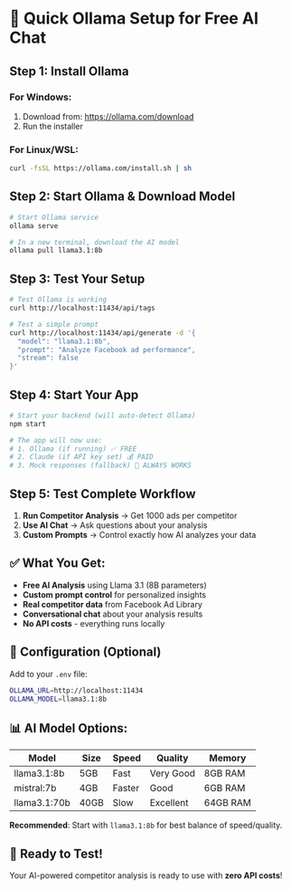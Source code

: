 # 🚀 Quick Ollama Setup for Free AI Chat

## **Step 1: Install Ollama**

### For Windows:
1. Download from: https://ollama.com/download
2. Run the installer

### For Linux/WSL:
```bash
curl -fsSL https://ollama.com/install.sh | sh
```

## **Step 2: Start Ollama & Download Model**

```bash
# Start Ollama service
ollama serve

# In a new terminal, download the AI model
ollama pull llama3.1:8b
```

## **Step 3: Test Your Setup**

```bash
# Test Ollama is working
curl http://localhost:11434/api/tags

# Test a simple prompt
curl http://localhost:11434/api/generate -d '{
  "model": "llama3.1:8b",
  "prompt": "Analyze Facebook ad performance",
  "stream": false
}'
```

## **Step 4: Start Your App**

```bash
# Start your backend (will auto-detect Ollama)
npm start

# The app will now use:
# 1. Ollama (if running) ✅ FREE
# 2. Claude (if API key set) 💰 PAID  
# 3. Mock responses (fallback) 🔄 ALWAYS WORKS
```

## **Step 5: Test Complete Workflow**

1. **Run Competitor Analysis** → Get 1000 ads per competitor
2. **Use AI Chat** → Ask questions about your analysis
3. **Custom Prompts** → Control exactly how AI analyzes your data

## **✅ What You Get:**

- **Free AI Analysis** using Llama 3.1 (8B parameters)
- **Custom prompt control** for personalized insights
- **Real competitor data** from Facebook Ad Library
- **Conversational chat** about your analysis results
- **No API costs** - everything runs locally

## **🔧 Configuration (Optional)**

Add to your `.env` file:
```bash
OLLAMA_URL=http://localhost:11434
OLLAMA_MODEL=llama3.1:8b
```

## **📊 AI Model Options:**

| Model | Size | Speed | Quality | Memory |
|-------|------|-------|---------|---------|
| llama3.1:8b | 5GB | Fast | Very Good | 8GB RAM |
| mistral:7b | 4GB | Faster | Good | 6GB RAM |
| llama3.1:70b | 40GB | Slow | Excellent | 64GB RAM |

**Recommended**: Start with `llama3.1:8b` for best balance of speed/quality.

## **🎯 Ready to Test!**

Your AI-powered competitor analysis is ready to use with **zero API costs**!